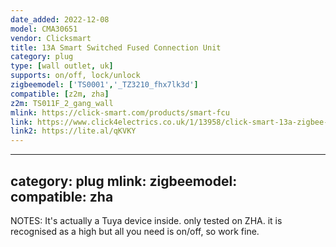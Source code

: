 ```yaml
---
date_added: 2022-12-08
model: CMA30651
vendor: Clicksmart
title: 13A Smart Switched Fused Connection Unit 
category: plug
type: [wall outlet, uk]
supports: on/off, lock/unlock
zigbeemodel: ['TS0001','_TZ3210_fhx7lk3d']
compatible: [z2m, zha]
z2m: TS011F_2_gang_wall
mlink: https://click-smart.com/products/smart-fcu
link: https://www.click4electrics.co.uk/1/13958/click-smart-13a-zigbee-smart-switched-fused-connection-unit
link2: https://lite.al/qKVKY
---
```


---
category: plug
mlink: 
zigbeemodel:  
compatible: zha
---




NOTES:
It's actually a Tuya device inside. only tested on ZHA. it is recognised as a high but all you need is on/off, so work fine.


